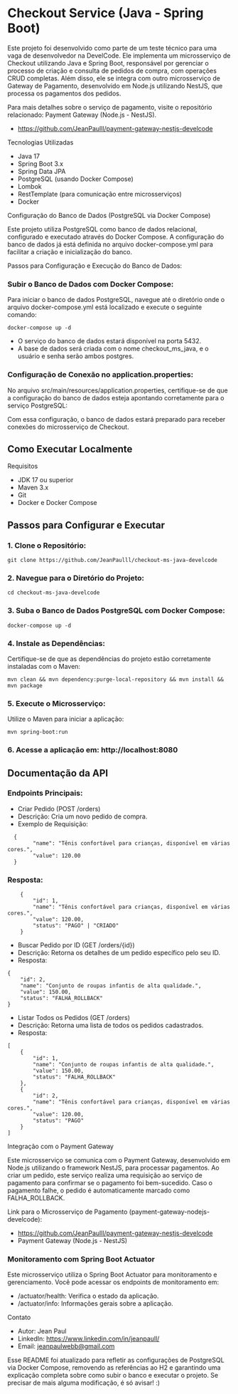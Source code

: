 # Checkout Service (Java - Spring Boot)

Este projeto foi desenvolvido como parte de um teste técnico para uma vaga de desenvolvedor na DevelCode. Ele implementa um microsserviço de Checkout utilizando Java e Spring Boot, responsável por gerenciar o processo de criação e consulta de pedidos de compra, com operações CRUD completas. Além disso, ele se integra com outro microsserviço de Gateway de Pagamento, desenvolvido em Node.js utilizando NestJS, que processa os pagamentos dos pedidos.

Para mais detalhes sobre o serviço de pagamento, visite o repositório relacionado: Payment Gateway (Node.js - NestJS).
- https://github.com/JeanPaulll/payment-gateway-nestjs-develcode

Tecnologias Utilizadas

- Java 17
- Spring Boot 3.x
- Spring Data JPA
- PostgreSQL (usando Docker Compose)
- Lombok
- RestTemplate (para comunicação entre microsserviços)
- Docker

Configuração do Banco de Dados (PostgreSQL via Docker Compose)

Este projeto utiliza PostgreSQL como banco de dados relacional, configurado e executado através do Docker Compose. A configuração do banco de dados já está definida no arquivo docker-compose.yml para facilitar a criação e inicialização do banco.

Passos para Configuração e Execução do Banco de Dados:

### Subir o Banco de Dados com Docker Compose:
Para iniciar o banco de dados PostgreSQL, navegue até o diretório onde o arquivo docker-compose.yml está localizado e execute o seguinte comando:

	docker-compose up -d

- O serviço do banco de dados estará disponível na porta 5432.
- A base de dados será criada com o nome checkout_ms_java, e o usuário e senha serão ambos postgres.

### Configuração de Conexão no application.properties:
No arquivo src/main/resources/application.properties, certifique-se de que a configuração do banco de dados esteja apontando corretamente para o serviço PostgreSQL:

Com essa configuração, o banco de dados estará preparado para receber conexões do microsserviço de Checkout.

## Como Executar Localmente

Requisitos

- JDK 17 ou superior
- Maven 3.x
- Git
- Docker e Docker Compose

## Passos para Configurar e Executar

### 1.	Clone o Repositório:

    git clone https://github.com/JeanPaulll/checkout-ms-java-develcode


### 2.	Navegue para o Diretório do Projeto:

    cd checkout-ms-java-develcode


### 3.	Suba o Banco de Dados PostgreSQL com Docker Compose:

    docker-compose up -d


### 4.	Instale as Dependências:
Certifique-se de que as dependências do projeto estão corretamente instaladas com o Maven:

    mvn clean && mvn dependency:purge-local-repository && mvn install && mvn package

### 5.	Execute o Microsserviço:
Utilize o Maven para iniciar a aplicação:

    mvn spring-boot:run

### 6.	Acesse a aplicação em: http://localhost:8080

## Documentação da API

### Endpoints Principais:

  - Criar Pedido (POST /orders)
  - Descrição: Cria um novo pedido de compra.
  - Exemplo de Requisição:

```
  {
        "name": "Tênis confortável para crianças, disponível em várias cores.",
        "value": 120.00
  }
```

### Resposta:
```
    {
        "id": 1,
        "name": "Tênis confortável para crianças, disponível em várias cores.",
        "value": 120.00,
        "status": "PAGO" | "CRIADO"
    }
```

- Buscar Pedido por ID (GET /orders/{id})
- Descrição: Retorna os detalhes de um pedido específico pelo seu ID.
- Resposta:

```
{
    "id": 2,
    "name": "Conjunto de roupas infantis de alta qualidade.",
    "value": 150.00,
    "status": "FALHA_ROLLBACK"
}
```

- Listar Todos os Pedidos (GET /orders)
- Descrição: Retorna uma lista de todos os pedidos cadastrados.
- Resposta:

```
[
    {
        "id": 1,
        "name": "Conjunto de roupas infantis de alta qualidade.",
        "value": 150.00,
        "status": "FALHA_ROLLBACK"
    },
    {
        "id": 2,
        "name": "Tênis confortável para crianças, disponível em várias cores.",
        "value": 120.00,
        "status": "PAGO"
    }
]
```


Integração com o Payment Gateway

Este microsserviço se comunica com o Payment Gateway, desenvolvido em Node.js utilizando o framework NestJS, para processar pagamentos. Ao criar um pedido, este serviço realiza uma requisição ao serviço de pagamento para confirmar se o pagamento foi bem-sucedido. Caso o pagamento falhe, o pedido é automaticamente marcado como FALHA_ROLLBACK.

Link para o Microsserviço de Pagamento (payment-gateway-nodejs-develcode):

 - https://github.com/JeanPaulll/payment-gateway-nestjs-develcode
 - Payment Gateway (Node.js - NestJS)

### Monitoramento com Spring Boot Actuator

Este microsserviço utiliza o Spring Boot Actuator para monitoramento e gerenciamento. Você pode acessar os endpoints de monitoramento em:

- /actuator/health: Verifica o estado da aplicação.
- /actuator/info: Informações gerais sobre a aplicação.

Contato

- Autor: Jean Paul
- LinkedIn: https://www.linkedin.com/in/jeanpaull/
- Email: jeanpaulwebb@gmail.com

Esse README foi atualizado para refletir as configurações de PostgreSQL via Docker Compose, removendo as referências ao H2 e garantindo uma explicação completa sobre como subir o banco e executar o projeto. Se precisar de mais alguma modificação, é só avisar! :) 